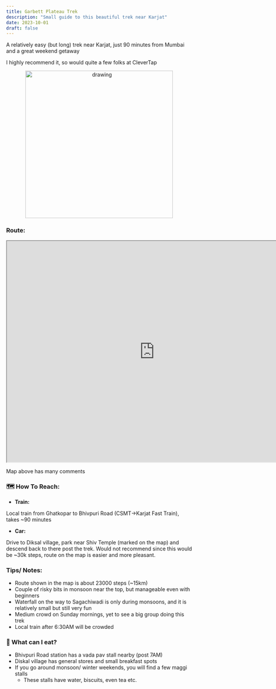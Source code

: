```yaml
---
title: Garbett Plateau Trek
description: "Small guide to this beautiful trek near Karjat"
date: 2023-10-01
draft: false
---
```

<meta property="og:image" content="https://sidjain1412.github.io/images/garbett.jpeg"></meta>
<meta name="twitter:image" content="https://sidjain1412.github.io/images/garbett.jpeg"></meta>

A relatively easy (but long) trek near Karjat, just 90 minutes from Mumbai and a great weekend getaway

I highly recommend it, so would quite a few folks at CleverTap

<div style="text-align: center;">
<img src="/images/garbett.jpeg" alt="drawing" style="width:400px;"/>
</div>

### Route:

<iframe src="https://www.google.com/maps/d/u/1/embed?mid=1ZHN1YYAUOioOPrRAUu8utBWLvksG_zk&ehbc=2E312F" width="800" height="600"></iframe>

Map above has many comments

### 🗺️ How To Reach:

- <b>Train:</b>

Local train from Ghatkopar to Bhivpuri Road (CSMT→Karjat Fast Train), takes ~90 minutes

- <b>Car:</b>

Drive to Diksal village, park near Shiv Temple (marked on the map) and descend back to there post the trek. Would not recommend since this would be ~30k steps, route on the map is easier and more pleasant.

### Tips/ Notes:

- Route shown in the map is about 23000 steps (~15km)
- Couple of risky bits in monsoon near the top, but manageable even with beginners
- Waterfall on the way to Sagachiwadi is only during monsoons, and it is relatively small but still very fun
- Medium crowd on Sunday mornings, yet to see a big group doing this trek
- Local train after 6:30AM will be crowded

### 🍜 What can I eat?

- Bhivpuri Road station has a vada pav stall nearby (post 7AM)
- Diskal village has general stores and small breakfast spots
- If you go around monsoon/ winter weekends, you will find a few maggi stalls
    - These stalls have water, biscuits, even tea etc.
